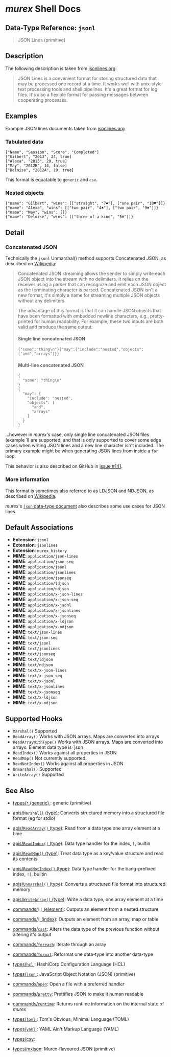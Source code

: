 # _murex_ Shell Docs

## Data-Type Reference: `jsonl` 

> JSON Lines (primitive)

## Description

The following description is taken from [jsonlines.org](http://jsonlines.org/):

> JSON Lines is a convenient format for storing structured data that may be
> processed one record at a time. It works well with unix-style text
> processing tools and shell pipelines. It's a great format for log files.
> It's also a flexible format for passing messages between cooperating
> processes.

## Examples

Example JSON lines documents taken from [jsonlines.org](http://jsonlines.org/examples/)

### Tabulated data

    ["Name", "Session", "Score", "Completed"]
    ["Gilbert", "2013", 24, true]
    ["Alexa", "2013", 29, true]
    ["May", "2012B", 14, false]
    ["Deloise", "2012A", 19, true] 
    
This format is equatable to `generic` and `csv`.

### Nested objects

    {"name": "Gilbert", "wins": [["straight", "7♣"], ["one pair", "10♥"]]}
    {"name": "Alexa", "wins": [["two pair", "4♠"], ["two pair", "9♠"]]}
    {"name": "May", "wins": []}
    {"name": "Deloise", "wins": [["three of a kind", "5♣"]]}

## Detail

### Concatenated JSON

Technically the `jsonl` Unmarshal() method supports Concatenated JSON, as
described on [Wikipedia](https://en.wikipedia.org/wiki/JSON_streaming#Concatenated_JSON):

> Concatenated JSON streaming allows the sender to simply write each JSON
> object into the stream with no delimiters. It relies on the receiver using
> a parser that can recognize and emit each JSON object as the terminating
> character is parsed. Concatenated JSON isn't a new format, it's simply a
> name for streaming multiple JSON objects without any delimiters.
>
> The advantage of this format is that it can handle JSON objects that have
> been formatted with embedded newline characters, e.g., pretty-printed for
> human readability. For example, these two inputs are both valid and produce
> the same output:
>
> #### Single line concatenated JSON
>
>     {"some":"thing\n"}{"may":{"include":"nested","objects":["and","arrays"]}}
>
> #### Multi-line concatenated JSON
>
>     {
>       "some": "thing\n"
>     }
>     {
>       "may": {
>         "include": "nested",
>         "objects": [
>           "and",
>           "arrays"
>         ]
>       }
>     }

...however in _murex_'s case, only single line concatenated JSON files
(example 1) are supported; and that is only supported to cover some edge
cases when writing JSON lines and a new line character isn't included. The
primary example might be when generating JSON lines from inside a `for` loop.

This behavior is also described on GitHub in [issue #141](https://github.com/lmorg/murex/issues/141).

### More information

This format is sometimes also referred to as LDJSON and NDJSON, as described
on [Wikipedia](https://en.wikipedia.org/wiki/JSON_streaming#Line-delimited_JSON).

_murex_'s [`json` data-type document](json.md) also describes some use
cases for JSON lines.

## Default Associations

* **Extension**: `jsonl`
* **Extension**: `jsonlines`
* **Extension**: `murex_history`
* **MIME**: `application/json-lines`
* **MIME**: `application/json-seq`
* **MIME**: `application/jsonl`
* **MIME**: `application/jsonlines`
* **MIME**: `application/jsonseq`
* **MIME**: `application/ldjson`
* **MIME**: `application/ndjson`
* **MIME**: `application/x-json-lines`
* **MIME**: `application/x-json-seq`
* **MIME**: `application/x-jsonl`
* **MIME**: `application/x-jsonlines`
* **MIME**: `application/x-jsonseq`
* **MIME**: `application/x-ldjson`
* **MIME**: `application/x-ndjson`
* **MIME**: `text/json-lines`
* **MIME**: `text/json-seq`
* **MIME**: `text/jsonl`
* **MIME**: `text/jsonlines`
* **MIME**: `text/jsonseq`
* **MIME**: `text/ldjson`
* **MIME**: `text/ndjson`
* **MIME**: `text/x-json-lines`
* **MIME**: `text/x-json-seq`
* **MIME**: `text/x-jsonl`
* **MIME**: `text/x-jsonlines`
* **MIME**: `text/x-jsonseq`
* **MIME**: `text/x-ldjson`
* **MIME**: `text/x-ndjson`


## Supported Hooks

* `Marshal()`
    Supported
* `ReadArray()`
    Works with JSON arrays. Maps are converted into arrays
* `ReadArrayWithType()`
    Works with JSON arrays. Maps are converted into arrays. Element data type is `json
* `ReadIndex()`
    Works against all properties in JSON
* `ReadMap()`
    Not currently supported.
* `ReadNotIndex()`
    Works against all properties in JSON
* `Unmarshal()`
    Supported
* `WriteArray()`
    Supported

## See Also

* [types/`*` (generic) ](../types/generic.md):
  generic (primitive)
* [apis/`Marshal()` (type)](../apis/Marshal.md):
  Converts structured memory into a structured file format (eg for stdio)
* [apis/`ReadArray()` (type)](../apis/ReadArray.md):
  Read from a data type one array element at a time
* [apis/`ReadIndex()` (type)](../apis/ReadIndex.md):
  Data type handler for the index, `[`, builtin
* [apis/`ReadMap()` (type)](../apis/ReadMap.md):
  Treat data type as a key/value structure and read its contents
* [apis/`ReadNotIndex()` (type)](../apis/ReadNotIndex.md):
  Data type handler for the bang-prefixed index, `![`, builtin
* [apis/`Unmarshal()` (type)](../apis/Unmarshal.md):
  Converts a structured file format into structured memory
* [apis/`WriteArray()` (type)](../apis/WriteArray.md):
  Write a data type, one array element at a time
* [commands/`[[` (element)](../commands/element.md):
  Outputs an element from a nested structure
* [commands/`[` (index)](../commands/index.md):
  Outputs an element from an array, map or table
* [commands/`cast`](../commands/cast.md):
  Alters the data type of the previous function without altering it's output
* [commands/`foreach`](../commands/foreach.md):
  Iterate through an array
* [commands/`format`](../commands/format.md):
  Reformat one data-type into another data-type
* [types/`hcl` ](../types/hcl.md):
  HashiCorp Configuration Language (HCL)
* [types/`json` ](../types/json.md):
  JavaScript Object Notation (JSON) (primitive)
* [commands/`open`](../commands/open.md):
  Open a file with a preferred handler
* [commands/`pretty`](../commands/pretty.md):
  Prettifies JSON to make it human readable
* [commands/`runtime`](../commands/runtime.md):
  Returns runtime information on the internal state of _murex_
* [types/`toml` ](../types/toml.md):
  Tom's Obvious, Minimal Language (TOML)
* [types/`yaml` ](../types/yaml.md):
  YAML Ain't Markup Language (YAML)
* [types/csv](../types/csv.md):
  
* [types/mxjson](../types/mxjson.md):
  Murex-flavoured JSON (primitive)